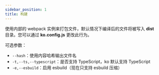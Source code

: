 ```yaml
---
sidebar_position: 1
title: 构建
---
```


使用内部的 webpack 实例来打包文件，默认情况下编译后的文件将被写入 **dist** 目录。您可以通过 **ko.config.js** 更改此行为。

可选参数：

* `--hash`：使用内容哈希输出文件名
* `-t,--ts,--typescript`：是否支持 TypeScript，ko 默认支持 TypeScript
* `-e,--esbuild`：启用 esbuild（现在只支持 esbuild 压缩）

